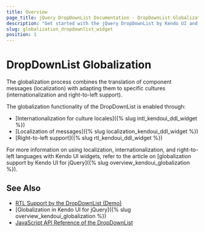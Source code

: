 ```yaml
---
title: Overview
page_title: jQuery DropDownList Documentation - DropDownList Globalization
description: "Get started with the jQuery DropDownList by Kendo UI and learn about the globalization options it supports."
slug: globalization_dropdownlist_widget
position: 1
---
```


# DropDownList Globalization

The globalization process combines the translation of component messages (localization) with adapting them to specific cultures (internationalization and right-to-left support).

The globalization functionality of the DropDownList is enabled through:
* [Internationalization for culture locales]({% slug intl_kendoui_ddl_widget %})
* [Localization of messages]({% slug localization_kendoui_ddl_widget %})
* [Right-to-left support]({% slug rtl_kendoui_ddl_widget %})

For more information on using localization, internationalization, and right-to-left languages with Kendo UI widgets, refer to the article on [globalization support by Kendo UI for jQuery]({% slug overview_kendoui_globalization %}).

## See Also

* [RTL Support by the DropDownList (Demo)](https://demos.telerik.com/kendo-ui/dropdownlist/right-to-left-support)
* [Globalization in Kendo UI for jQuery]({% slug overview_kendoui_globalization %})
* [JavaScript API Reference of the DropDownList](/api/javascript/ui/dropdownlist)
